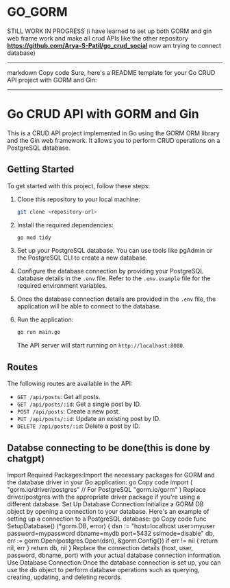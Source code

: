 # GO_GORM
STILL WORK IN PROGRESS (i have learned to set up both GORM and gin web frame work and make all crud APIs like the other repository  **https://github.com/Arya-S-Patil/go_crud_social** now am trying to connect database)

---
markdown
Copy code
Sure, here's a README template for your Go CRUD API project with GORM and Gin:

---

# Go CRUD API with GORM and Gin

This is a CRUD API project implemented in Go using the GORM ORM library and the Gin web framework. It allows you to perform CRUD operations on a PostgreSQL database.

## Getting Started

To get started with this project, follow these steps:

1. Clone this repository to your local machine:

    ```bash
    git clone <repository-url>
    ```

2. Install the required dependencies:

    ```bash
    go mod tidy
    ```

3. Set up your PostgreSQL database. You can use tools like pgAdmin or the PostgreSQL CLI to create a new database.

4. Configure the database connection by providing your PostgreSQL database details in the `.env` file. Refer to the `.env.example` file for the required environment variables.

5. Once the database connection details are provided in the `.env` file, the application will be able to connect to the database.

6. Run the application:

    ```bash
    go run main.go
    ```

    The API server will start running on `http://localhost:8080`.

## Routes

The following routes are available in the API:

- `GET /api/posts`: Get all posts.
- `GET /api/posts/:id`: Get a single post by ID.
- `POST /api/posts`: Create a new post.
- `PUT /api/posts/:id`: Update an existing post by ID.
- `DELETE /api/posts/:id`: Delete a post by ID.

## Databse connecting to be done(this is done by chatgpt)

Import Required Packages:Import the necessary packages for GORM and the database driver in your Go application:
go
Copy code
import (
    "gorm.io/driver/postgres"  // For PostgreSQL
    "gorm.io/gorm"
)
Replace driver/postgres with the appropriate driver package if you're using a different database.
Set Up Database Connection:Initialize a GORM DB object by opening a connection to your database. Here's an example of setting up a connection to a PostgreSQL database:
go
Copy code
func SetupDatabase() (*gorm.DB, error) {
    dsn := "host=localhost user=myuser password=mypassword dbname=mydb port=5432 sslmode=disable"
    db, err := gorm.Open(postgres.Open(dsn), &gorm.Config{})
    if err != nil {
        return nil, err
    }
    return db, nil
}
Replace the connection details (host, user, password, dbname, port) with your actual database connection information.
Use Database Connection:Once the database connection is set up, you can use the db object to perform database operations such as querying, creating, updating, and deleting records.


